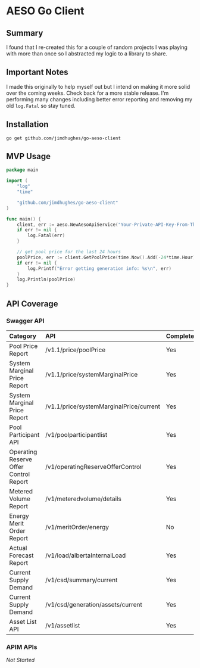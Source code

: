 # AESO Go Client

## Summary
I found that I re-created this for a couple of random projects I was playing with more than once so I abstracted my logic to a library to share.

## Important Notes
I made this originally to help myself out but I intend on making it more solid over the coming weeks. Check back for a more stable release. I'm performing many changes including better error reporting and removing my old `log.Fatal` so stay tuned.

## Installation

`go get github.com/jimdhughes/go-aeso-client`

## MVP Usage
``` go
package main

import (
	"log"
	"time"

	"github.com/jimdhughes/go-aeso-client"
)

func main() {
	client, err := aeso.NewAesoApiService("Your-Private-API-Key-From-The-AESO")
	if err != nil {
		log.Fatal(err)
	}

	// get pool price for the last 24 hours
	poolPrice, err := client.GetPoolPrice(time.Now().Add(-24*time.Hour), time.Now())
	if err != nil {
		log.Printf("Error getting generation info: %s\n", err)
	}
	log.Println(poolPrice)
}
```

## API Coverage
### Swagger API
| Category | API | Completed? |
|:--|:--|:--|
| Pool Price Report | /v1.1/price/poolPrice | Yes |
| System Marginal Price Report | /v1.1/price/systemMarginalPrice | Yes |
| System Marginal Price Report | /v1.1/price/systemMarginalPrice/current | Yes |
| Pool Participant API | /v1/poolparticipantlist | Yes |
| Operating Reserve Offer Control Report | /v1/operatingReserveOfferControl | Yes |
| Metered Volume Report | /v1/meteredvolume/details | Yes |
|Energy Merit Order Report | /v1/meritOrder/energy | No |
| Actual Forecast Report | /v1/load/albertaInternalLoad | Yes |
| Current Supply Demand | /v1/csd/summary/current | Yes |
| Current Supply Demand | /v1/csd/generation/assets/current | Yes |
| Asset List API | /v1/assetlist | Yes |

### APIM APIs
*Not Started*